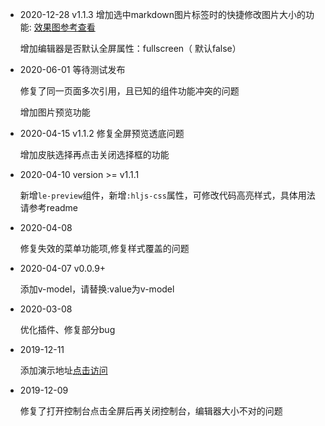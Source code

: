 - 2020-12-28  v1.1.3
  增加选中markdown图片标签时的快捷修改图片大小的功能: [效果图参考查看](https://cdn.jsdelivr.net/gh/Chave-Z/picture@master/data/image%20(1).gif)

  增加编辑器是否默认全屏属性：fullscreen（ 默认false）

- 2020-06-01 等待测试发布

  修复了同一页面多次引用，且已知的组件功能冲突的问题

  增加图片预览功能

- 2020-04-15  v1.1.2
  修复全屏预览透底问题

  增加皮肤选择再点击关闭选择框的功能

- 2020-04-10 version >= v1.1.1

  新增`le-preview`组件，新增`:hljs-css`属性，可修改代码高亮样式，具体用法请参考readme

- 2020-04-08

  修复失效的菜单功能项,修复样式覆盖的问题

- 2020-04-07 v0.0.9+

  添加v-model，请替换:value为v-model

- 2020-03-08

  优化插件、修复部分bug

- 2019-12-11

  添加演示地址[点击访问](http://106.54.92.121/)

- 2019-12-09

  修复了打开控制台点击全屏后再关闭控制台，编辑器大小不对的问题
